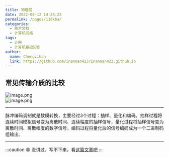 ```yaml
---
title: 物理层
date: 2022-06-12 14:34:23
permalink: /pages/116k6a/
categories:
  - 技术文档
  - 计算机网络
tags:
  - 计网
  - 计算机基础知识
author: 
  name: Chengzihan
  link: https://github.com/inannan423/inannan423.github.io
--- 
```

<!-- 数模转换/模数转换：数字信号与模拟信号的互转
脉冲编码调制：三个过程及其作用
常见介质：双绞线、同轴电缆、光纤、无线通信，通信质量比较
调制/解调：调制的作用、解调的作用，常见的调制方法（调幅、调频、调相）
基带传输编码方案：不归零码、归零码、曼彻斯特编码、差分曼彻斯特编码
传统电话网络使用的是模拟信号，要想使用电话网络上网，必须使用的设备（调制解调器），其作用是A/D转换
多路复用模式：频分复用、时分复用、码分复用
多路接入：频分多址、码分多址、时分多址 -->
## 常见传输介质的比较

![image.png](https://jetzihan-img.oss-cn-beijing.aliyuncs.com/blog/img/006SHRs9gy1h3euiiku7nj311v0ns0wx.jpg)  
![image.png](https://jetzihan-img.oss-cn-beijing.aliyuncs.com/blog/img/006SHRs9gy1h3euk7e5p6j30nw0dkwhb.jpg)  
***
脉冲编码调制就是数模转换，主要经过3个过程：抽样、量化和编码。抽样过程将连续时间模拟信号变为离散时间、连续幅度的抽样信号，量化过程将抽样信号变为离散时间、离散幅度的数字信号，编码过程将量化后的信号编码成为一个二进制码组输出。  
***
:::caution 😩
没讲过，写不下来，看[这篇文章吧](https://blog.csdn.net/Beatrice_lovely/article/details/123810984?spm=1001.2101.3001.6650.1&utm_medium=distribute.pc_relevant.none-task-blog-2%7Edefault%7ECTRLIST%7Edefault-1-123810984-blog-100766125.pc_relevant_multi_platform_whitelistv1&depth_1-utm_source=distribute.pc_relevant.none-task-blog-2%7Edefault%7ECTRLIST%7Edefault-1-123810984-blog-100766125.pc_relevant_multi_platform_whitelistv1&utm_relevant_index=2)
:::
